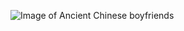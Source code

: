 ![Image of Ancient Chinese boyfriends](https://www.google.com/url?sa=i&url=https%3A%2F%2Faminoapps.com%2Fc%2Fbldrama%2Fpage%2Fblog%2Fthe-untamed-chen-qing-ling-special-episodes%2FEzG1_z7iPuwonplRGoYw8p6PVL7V8X5pj3&psig=AOvVaw0eGY3g1CNATLwWIK9fZiDs&ust=1583469004755000&source=images&cd=vfe&ved=0CAIQjRxqFwoTCICdsJfAgugCFQAAAAAdAAAAABAD)
